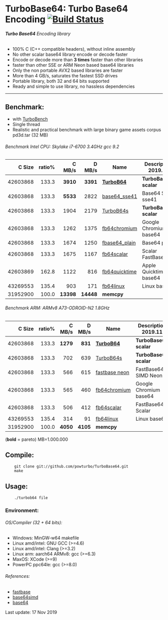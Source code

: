 TurboBase64: Turbo Base64 Encoding [![Build Status](https://travis-ci.org/powturbo/TurboBase64.svg?branch=master)](https://travis-ci.org/powturbo/TurboBase64)
===================================

###### **Turbo Base64** Encoding library
 * 100% C (C++ compatible headers), without inline assembly
 * No other scalar base64 library encode or decode faster
 * Encode or decode more than **3 times** faster than other libraries
 * faster than other SSE or ARM Neon based base64 libraries
 * Only the non portable AVX2 based libraries are faster
 * More than 4 GB/s, saturates the fastest SSD drives
 * Portable library, both 32 and 64 bits supported
 * Ready and simple to use library, no hassless dependencies
<p>

------------------------------------------------------------------------

## Benchmark:
- with [TurboBench](https://github.com/powturbo/TurboBench)
- Single thread
- Realistic and practical benchmark with large binary game assets corpus pd3d.tar (32 MB)

###### Benchmark Intel CPU: Skylake i7-6700 3.4GHz gcc 9.2
|C Size|ratio%|C MB/s|D MB/s|Name|Description 2019.11|
|--------:|-----:|--------:|--------:|----------------|----------------|
|42603868|133.3|**3910**|**3391**|[**TurboB64**](https://github.com/powturbo/TurboBase64)|**TurboBase64 scalar**|
|42603868|133.3|**5533**|2822|[base64_sse41](https://github.com/aklomp/base64)|Base64 SIMD sse41|
|42603868|133.3|1904|2179|[TurboB64s](https://github.com/powturbo/TurboBase64)|**TurboBase64 scalar**|
|42603868|133.3|1262|1375|[fb64chromium](https://github.com/lemire/fastbase64)|Google Chromium base64|
|42603868|133.3|1674|1250|[fbase64_plain](https://github.com/aklomp/base64)|Base64 plain|
|42603868|133.3|1675|1167|[fb64scalar](https://github.com/lemire/fastbase64)|Scalar FastBase64|
|42603869|162.8|1122|816|[fb64quicktime](https://github.com/lemire/fastbase64)|Apple Quicktime base64|
|43269553|135.4| 903|171|[fb64linux](https://github.com/lemire/fastbase64)|Linux base64|
|31952900|100.0|**13398**|**14448**|**memcpy**|

###### Benchmark ARM: ARMv8 A73-ODROID-N2 1.8GHz
|C Size|ratio%|C MB/s|D MB/s|Name|Description 2019.11|
|--------:|-----:|--------:|--------:|----------------|----------------|
|42603868|133.3|**1279**|**831**|[**TurboB64**](https://github.com/powturbo/TurboBase64)|**TurboBase64 scalar**|
|42603868|133.3|702|639|[TurboB64s](https://github.com/powturbo/TurboBase64)|**TurboBase64 scalar**|
|42603868|133.3|566|615|[fastbase neon](https://github.com/lemire/fastbase64)|FastBase64 SIMD Neon|
|42603868|133.3|565|460|[fb64chromium](https://github.com/lemire/fastbase64)|Google Chromium base64|
|42603868|133.3|506|412|[fb64scalar](https://github.com/lemire/fastbase64)|FastBase64 Scalar|
|43269553|135.4|314|91|[fb64linux](https://github.com/lemire/fastbase64)|Linux base64|
|31952900|100.0|**4050**|**4105**|**memcpy**|

(**bold** = pareto)  MB=1.000.000


<p>

## Compile:
        git clone git://github.com/powturbo/TurboBase64.git
        make

## Usage:

        ./turbob64 file

### Environment:

###### OS/Compiler (32 + 64 bits):
- Windows: MinGW-w64 makefile
- Linux amd/intel: GNU GCC (>=4.6)
- Linux amd/intel: Clang (>=3.2) 
- Linux arm: aarch64 ARMv8:  gcc (>=6.3)
- MaxOS: XCode (>=9)
- PowerPC ppc64le: gcc (>=8.0)

###### References:
- [fastbase](https://github.com/lemire/fastbase64)
- [base64simd](https://github.com/WojciechMula/base64simd)
- [base64](https://github.com/aklomp/base64)

Last update: 17 Nov 2019


